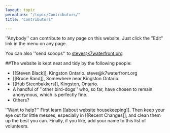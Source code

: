```yaml
---
layout: topic
permalink: "/topic/Contributors/"
title: "Contributors"

---
```


''Anybody'' can contribute to any page on this website.  Just click the "Edit" link in the menu on any page.

You can also ''send scoops'' to steve@k7waterfront.org

##The website is kept neat and tidy by the following people:
<ul>
<li> [[Steven Black]], Kingston Ontario.  steve@k7waterfront.org
<li> [[Bruce Rand]], Somewhere near Kingston Ontario.
<li> [[Hub Steenbakkers]], Kingston, Ontario.
<li> A handful of ''other bird-dogs'' who, so far, have chosen to remain anonymous, which is perfectly fine.
<li> Others?
</ul>


''Want to help?'' First learn [[about website housekeeping]]. Then keep your eye out for little messes, especially in [[Recent Changes]], and clean them up the best you can. Finally, if you like, add your name to this list of volunteers.

